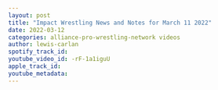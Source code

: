 ```yaml
---
layout: post
title: "Impact Wrestling News and Notes for March 11 2022"
date: 2022-03-12
categories: alliance-pro-wrestling-network videos
author: lewis-carlan
spotify_track_id: 
youtube_video_id: -rF-1a1iguU
apple_track_id: 
youtube_metadata: 
---
```

